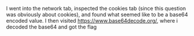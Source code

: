 I went into the network tab, inspected the cookies tab (since this question was obviously about cookies), and found what seemed like to be a base64 encoded value.
I then visited https://www.base64decode.org/, where i decoded the base64 and got the flag
